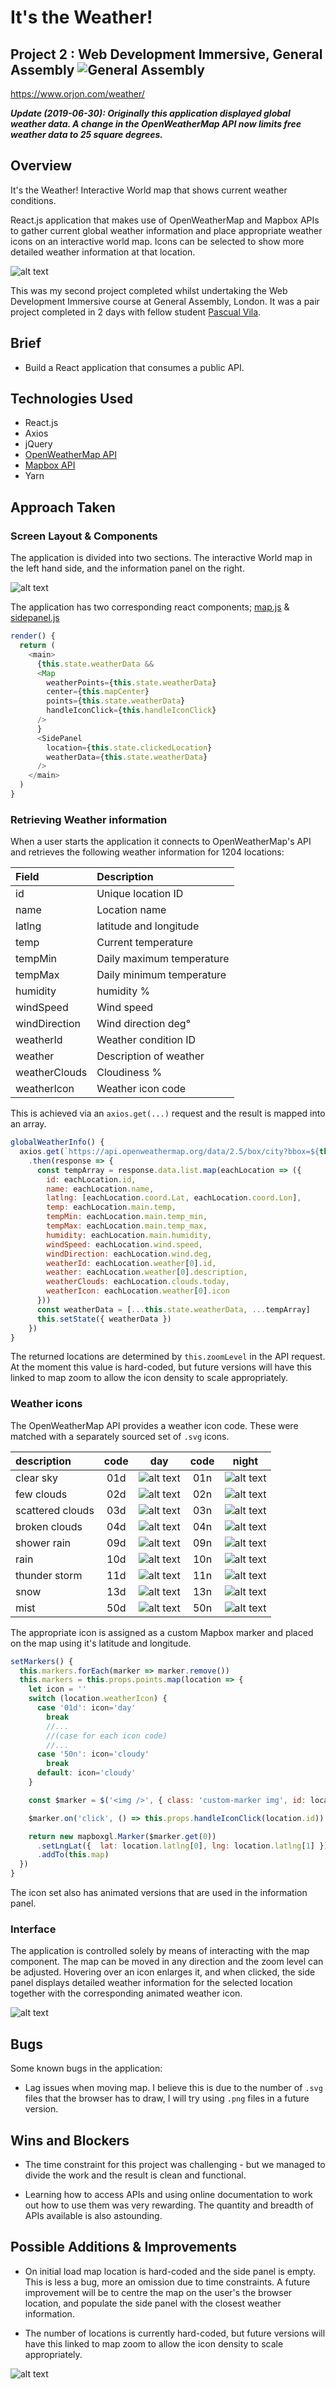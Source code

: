 # **It's the Weather!**
## Project 2 : Web Development Immersive, General Assembly ![General Assembly](readmeImages/ga-logo.png "General Assembly logo")

https://www.orjon.com/weather/

**_Update (2019-06-30): Originally this application displayed global weather data. A change in the OpenWeatherMap API now limits free weather data to 25 square degrees._**

## Overview
It's the Weather! Interactive World map that shows current weather conditions.

React.js application that makes use of OpenWeatherMap and Mapbox APIs to gather current global weather information and place appropriate weather icons on an interactive world map. Icons can be selected to show more detailed weather information at that location.

![alt text](readmeImages/weatherScreenRecording.gif "Its the Weather screen recording")

This was my second project completed whilst undertaking the Web Development Immersive course at General Assembly, London. It was a pair project completed in 2 days with fellow student [Pascual Vila](https://www.linkedin.com/in/pascual-vila-web-developer/).


## Brief

* Build a React application that consumes a public API.


## Technologies Used

* React.js
* Axios
* jQuery
* [OpenWeatherMap API]('https://openweathermap.org/api')
* [Mapbox API]('https://docs.mapbox.com/api/')
* Yarn

## Approach Taken

### Screen Layout & Components
The application is divided into two sections. The interactive World map in the left hand side, and the information panel on the right.

![alt text](readmeImages/weatherScreenshotSaltLakeCity.jpg "Its the Weather screen shot - US")

The application has two corresponding react components; [map.js](src/components/map.js) & [sidepanel.js](src/components/sidepanel.js)

```JavaScript
render() {
  return (
    <main>
      {this.state.weatherData &&
      <Map
        weatherPoints={this.state.weatherData}
        center={this.mapCenter}
        points={this.state.weatherData}
        handleIconClick={this.handleIconClick}
      />
      }
      <SidePanel
        location={this.state.clickedLocation}
        weatherData={this.state.weatherData}
      />
    </main>
  )
}
```

### Retrieving  Weather information
When a user starts the application it connects to OpenWeatherMap's API and retrieves the following weather information for 1204 locations:


|Field | Description |
|:----|:----|
|id|Unique location ID|
| name | Location name|
|latlng| latitude and longitude|
| temp| Current temperature|
|tempMin| Daily maximum temperature|
|tempMax|Daily minimum temperature|
|humidity| humidity %|
|windSpeed| Wind speed|
|windDirection| Wind direction deg°|
|weatherId| Weather condition ID|
|weather| Description of weather|
|weatherClouds| Cloudiness %|
|weatherIcon| Weather icon code|

This is achieved via an `axios.get(...)` request and the result is mapped into an array.

```javascript
globalWeatherInfo() {
  axios.get(`https://api.openweathermap.org/data/2.5/box/city?bbox=${this.world}${this.zoomLevel}&APPID=${openweatherToken}`)
    .then(response => {
      const tempArray = response.data.list.map(eachLocation => ({
        id: eachLocation.id,
        name: eachLocation.name,
        latlng: [eachLocation.coord.Lat, eachLocation.coord.Lon],
        temp: eachLocation.main.temp,
        tempMin: eachLocation.main.temp_min,
        tempMax: eachLocation.main.temp_max,
        humidity: eachLocation.main.humidity,
        windSpeed: eachLocation.wind.speed,
        windDirection: eachLocation.wind.deg,
        weatherId: eachLocation.weather[0].id,
        weather: eachLocation.weather[0].description,
        weatherClouds: eachLocation.clouds.today,
        weatherIcon: eachLocation.weather[0].icon
      }))
      const weatherData = [...this.state.weatherData, ...tempArray]
      this.setState({ weatherData })
    })
}
```

The returned locations are determined by `this.zoomLevel` in the API request. At the moment this value is hard-coded, but future versions will have this linked to map zoom to allow the icon density to scale appropriately.
### Weather icons

The OpenWeatherMap API provides a weather icon code. These were matched with a separately sourced set of `.svg` icons.

|description| code | day | code | night |
|:----|:----:|:----:|:----:|:------:|
|clear sky |01d|![alt text](src/images/day.svg) |01n|![alt text](src/images/night.svg) |
|few clouds |02d|![alt text](src/images/cloudy-day-2.svg) |02n|![alt text](src/images/cloudy-night-2.svg)|
|scattered clouds |03d|![alt text](src/images/cloudy-day-3.svg) |03n|![alt text](src/images/cloudy-night-3.svg)|
|broken clouds |04d|![alt text](src/images/cloudy.svg) |04n|![alt text](src/images/cloudy.svg) |
|shower rain |09d|![alt text](src/images/rainy-5.svg) |09n|![alt text](src/images/rainy-5.svg)|
|rain |10d|![alt text](src/images/rainy-6.svg) |10n|![alt text](src/images/rainy-6.svg) |
|thunder storm |11d|![alt text](src/images/thunder.svg) |11n|![alt text](src/images/thunder.svg)|
|snow |13d|![alt text](src/images/snowy-6.svg) |13n|![alt text](src/images/snowy-6.svg) |
|mist |50d|![alt text](src/images/cloudy.svg) |50n|![alt text](src/images/cloudy.svg)   |    


The appropriate icon is assigned as a custom Mapbox marker and placed on the map using it's latitude and longitude.


```javascript
setMarkers() {
  this.markers.forEach(marker => marker.remove())
  this.markers = this.props.points.map(location => {
    let icon = ''
    switch (location.weatherIcon) {
      case '01d': icon='day'
        break
        //...
        //(case for each icon code)
        //...
      case '50n': icon='cloudy'
        break
      default: icon='cloudy'
    }

    const $marker = $('<img />', { class: 'custom-marker img', id: location.id , src: `./images/${icon}.svg`})

    $marker.on('click', () => this.props.handleIconClick(location.id))

    return new mapboxgl.Marker($marker.get(0))
      .setLngLat({  lat: location.latlng[0], lng: location.latlng[1] })
      .addTo(this.map)
  })
}
```

The icon set also has animated versions that are used in the information panel.

### Interface

The application is controlled solely by means of interacting with the map component. The map can be moved in any direction and the zoom level can be adjusted. Hovering over an icon enlarges it, and when clicked, the side panel displays detailed weather information for the selected location together with the corresponding animated weather icon.

 ![alt text](readmeImages/weatherScreenRecordingInterface.gif "Its the Weather screen shot - Jamaica")


## Bugs
Some known bugs in the application:

* Lag issues when moving map. I believe this is due to the number of `.svg` files that the browser has to draw, I will try using `.png` files in a future version.

## Wins and Blockers
* The time constraint for this project was challenging - but we managed to divide the work and the result is clean and functional.

* Learning how to access APIs and using online documentation to work out how to use them was very rewarding. The quantity and breadth of APIs available is also astounding.


## Possible Additions & Improvements

* On initial load  map location is hard-coded and the side panel is empty. This is less a bug, more an omission due to time constraints. A future improvement will be to centre the map on the user's the browser location, and populate the side panel with the closest weather information.

* The number of locations is currently hard-coded, but future versions will have this linked to map zoom to allow the icon density to scale appropriately.

 ![alt text](readmeImages/weatherScreenshotWorld.jpg "Its the Weather screen shot - World")
